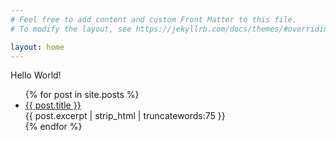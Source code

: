 ```yaml
---
# Feel free to add content and custom Front Matter to this file.
# To modify the layout, see https://jekyllrb.com/docs/themes/#overriding-theme-defaults

layout: home
---
```

Hello World!

<ul class="post-list">
    {% for post in site.posts %}
      <li>
        <a href="{{ post.url }}">{{ post.title }}</a><br>
        {{ post.excerpt | strip_html | truncatewords:75 }}
      </li>
    {% endfor %}
  </ul>